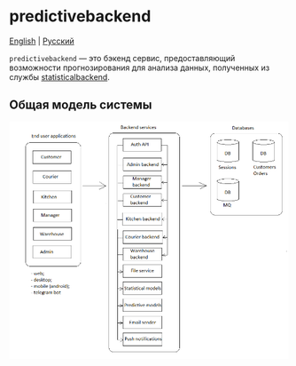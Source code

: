 # predictivebackend

[English](predictivebackend.md) | [Русский](predictivebackend.ru.md)

`predictivebackend` — это бэкенд сервис, предоставляющий возможности прогнозирования для анализа данных, полученных из службы [statisticalbackend](statisticalbackend.md).

## Общая модель системы 

![system_overall](../img/system_overall.png)
